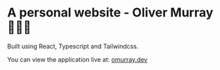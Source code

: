 # A personal website - Oliver Murray 🧑🏼‍💻

Built using React, Typescript and Tailwindcss.

You can view the application live at: [omurray.dev](https://omurray.dev/)
